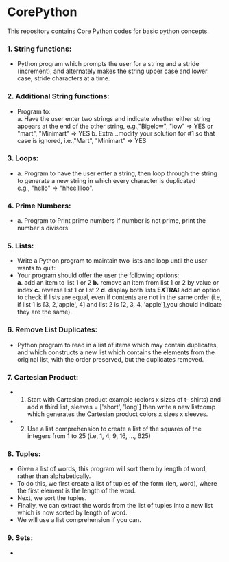 # CorePython

This repository contains Core Python codes for basic python concepts.

### 1. String functions:
  - Python program which prompts the user for a string and a stride (increment), and alternately makes the string upper case and lower case, 
stride characters at a time. 

### 2. Additional String functions:
  - Program to:  
    a. Have the user enter two strings and indicate whether either string appears at the end of the other string, e.g.,"Bigelow", "low" => YES or "mart", "Minimart" => YES
    b. Extra...modify your solution for #1 so that case is ignored, i.e.,"Mart", "Minimart" => YES 

### 3. Loops:
  - a. Program to have the user enter a string, then loop through the string to generate a new string in which every character is duplicated   
      e.g., "hello" => "hheelllloo". 

### 4. Prime Numbers:
  - a. Program to Print prime numbers if number is not prime, print the number's divisors. 

### 5. Lists:  

 - Write a Python program to maintain two lists and loop until the user wants to quit:
 - Your program should offer the user the following options:  
	**a**. add an item to list 1 or 2
    **b.** remove an item from list 1 or 2 by value or index
    **c.** reverse list 1 or list 2
    **d**. display both lists
    **EXTRA:** add an option to check if lists are equal, even if contents are not in the same order (i.e, if list 1 is [3, 2,'apple', 4] and list 2 is [2, 3, 4, 'apple'],you should indicate they are the same).

### 6. Remove List Duplicates:

 - Python program to read in a list of items which may contain duplicates, and which constructs a new list which contains the elements from the original list, with the order preserved, but the duplicates removed.

### 7. Cartesian Product:

 - 1. Start with Cartesian product example (colors x sizes of t- shirts) and add a third list, sleeves = ['short', 'long']
then write a new listcomp which generates the Cartesian product colors x sizes x sleeves.
 - 2. Use a list comprehension to create a list of the squares of the integers from 1 to 25 (i.e, 1, 4, 9, 16, ..., 625)

### 8. Tuples:

 - Given a list of words, this program will sort them by length of word, rather than alphabetically.
 - To do this, we first create a list of tuples of the form (len, word), where the first element is the length of the word.
 - Next, we sort the tuples.
 - Finally, we can extract the words from the list of tuples into a new list which is now sorted by length of word.
 - We will use a list comprehension if you can.


### 9. Sets:

 - 
